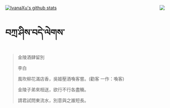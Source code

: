 [![IvanaXu's github stats](https://github-readme-stats.vercel.app/api?username=IvanaXu&show_icons=true&theme=vue-dark)](https://github.com/anuraghazra/github-readme-stats)
<img align="right" src="https://github-readme-stats.vercel.app/api/top-langs/?username=IvanaXu&langs_count=3&theme=graywhite" />
# བཀྲ་ཤིས་བདེ་ལེགས་
> 金陵酒肆留別
> 
> 李白
> 
> 風吹柳花滿店香，吳姬壓酒喚客嘗。(勸客 一作：喚客)
> 
> 金陵子弟來相送，欲行不行各盡觴。
> 
> 請君試問東流水，別意與之誰短長。
>